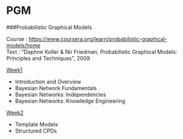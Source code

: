 # PGM
###Probabilistic Graphical Models

Course : https://www.coursera.org/learn/probabilistic-graphical-models/home      
Text   : "Daphne Koller & Nir Friedman, Probabilistic Graphical Models: Principles and Techniques", 2009

<a href="https://rawgit.com/notyetend/PGM/master/notes/PGM_Course1_Week1.html">Week1</a>       
- Introduction and Overview       
- Bayesian Network Fundamentals       
- Bayesian Networks: Independencies      
- Bayesian Networks: Knowledge Engineering      
	
<a href="https://rawgit.com/notyetend/PGM/master/notes/PGM_Course1_Week2.html">Week2</a>        
- Template Models       
- Structured CPDs
